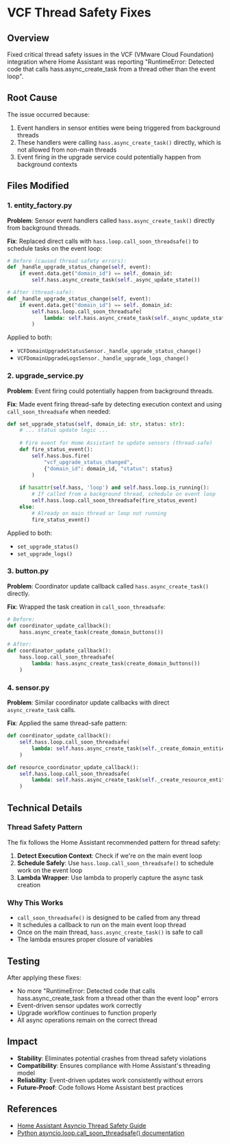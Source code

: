 # VCF Thread Safety Fixes

## Overview
Fixed critical thread safety issues in the VCF (VMware Cloud Foundation) integration where Home Assistant was reporting "RuntimeError: Detected code that calls hass.async_create_task from a thread other than the event loop".

## Root Cause
The issue occurred because:
1. Event handlers in sensor entities were being triggered from background threads
2. These handlers were calling `hass.async_create_task()` directly, which is not allowed from non-main threads
3. Event firing in the upgrade service could potentially happen from background contexts

## Files Modified

### 1. entity_factory.py
**Problem**: Sensor event handlers called `hass.async_create_task()` directly from background threads.

**Fix**: Replaced direct calls with `hass.loop.call_soon_threadsafe()` to schedule tasks on the event loop:

```python
# Before (caused thread safety errors):
def _handle_upgrade_status_change(self, event):
    if event.data.get("domain_id") == self._domain_id:
        self.hass.async_create_task(self._async_update_state())

# After (thread-safe):
def _handle_upgrade_status_change(self, event):
    if event.data.get("domain_id") == self._domain_id:
        self.hass.loop.call_soon_threadsafe(
            lambda: self.hass.async_create_task(self._async_update_state())
        )
```

Applied to both:
- `VCFDomainUpgradeStatusSensor._handle_upgrade_status_change()`
- `VCFDomainUpgradeLogsSensor._handle_upgrade_logs_change()`

### 2. upgrade_service.py
**Problem**: Event firing could potentially happen from background threads.

**Fix**: Made event firing thread-safe by detecting execution context and using `call_soon_threadsafe` when needed:

```python
def set_upgrade_status(self, domain_id: str, status: str):
    # ... status update logic ...
    
    # Fire event for Home Assistant to update sensors (thread-safe)
    def fire_status_event():
        self.hass.bus.fire(
            "vcf_upgrade_status_changed",
            {"domain_id": domain_id, "status": status}
        )
    
    if hasattr(self.hass, 'loop') and self.hass.loop.is_running():
        # If called from a background thread, schedule on event loop
        self.hass.loop.call_soon_threadsafe(fire_status_event)
    else:
        # Already on main thread or loop not running
        fire_status_event()
```

Applied to both:
- `set_upgrade_status()`
- `set_upgrade_logs()`

### 3. button.py
**Problem**: Coordinator update callback called `hass.async_create_task()` directly.

**Fix**: Wrapped the task creation in `call_soon_threadsafe`:

```python
# Before:
def coordinator_update_callback():
    hass.async_create_task(create_domain_buttons())

# After:
def coordinator_update_callback():
    hass.loop.call_soon_threadsafe(
        lambda: hass.async_create_task(create_domain_buttons())
    )
```

### 4. sensor.py
**Problem**: Similar coordinator update callbacks with direct `async_create_task` calls.

**Fix**: Applied the same thread-safe pattern:

```python
def coordinator_update_callback():
    self.hass.loop.call_soon_threadsafe(
        lambda: self.hass.async_create_task(self._create_domain_entities(coordinator))
    )

def resource_coordinator_update_callback():
    self.hass.loop.call_soon_threadsafe(
        lambda: self.hass.async_create_task(self._create_resource_entities(resource_coordinator))
    )
```

## Technical Details

### Thread Safety Pattern
The fix follows the Home Assistant recommended pattern for thread safety:

1. **Detect Execution Context**: Check if we're on the main event loop
2. **Schedule Safely**: Use `hass.loop.call_soon_threadsafe()` to schedule work on the event loop
3. **Lambda Wrapper**: Use lambda to properly capture the async task creation

### Why This Works
- `call_soon_threadsafe()` is designed to be called from any thread
- It schedules a callback to run on the main event loop thread
- Once on the main thread, `hass.async_create_task()` is safe to call
- The lambda ensures proper closure of variables

## Testing
After applying these fixes:
- No more "RuntimeError: Detected code that calls hass.async_create_task from a thread other than the event loop" errors
- Event-driven sensor updates work correctly
- Upgrade workflow continues to function properly
- All async operations remain on the correct thread

## Impact
- **Stability**: Eliminates potential crashes from thread safety violations
- **Compatibility**: Ensures compliance with Home Assistant's threading model
- **Reliability**: Event-driven updates work consistently without errors
- **Future-Proof**: Code follows Home Assistant best practices

## References
- [Home Assistant Asyncio Thread Safety Guide](https://developers.home-assistant.io/docs/asyncio_thread_safety/#hassasync_create_task)
- [Python asyncio.loop.call_soon_threadsafe() documentation](https://docs.python.org/3/library/asyncio-eventloop.html#asyncio.loop.call_soon_threadsafe)
